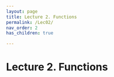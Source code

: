 ```yaml
---
layout: page
title: Lecture 2. Functions
permalink: /Lec02/
nav_order: 2
has_children: true

---
```


# Lecture 2. Functions